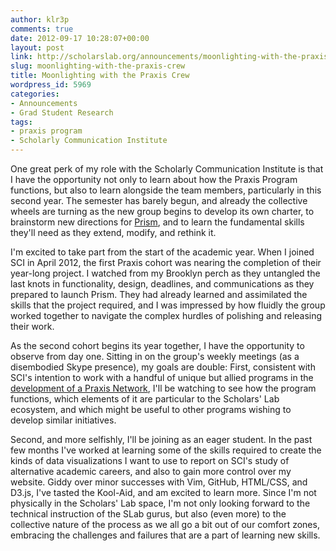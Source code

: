 ```yaml
---
author: klr3p
comments: true
date: 2012-09-17 10:28:07+00:00
layout: post
link: http://scholarslab.org/announcements/moonlighting-with-the-praxis-crew/
slug: moonlighting-with-the-praxis-crew
title: Moonlighting with the Praxis Crew
wordpress_id: 5969
categories:
- Announcements
- Grad Student Research
tags:
- praxis program
- Scholarly Communication Institute
---
```


One great perk of my role with the Scholarly Communication Institute is that I have the opportunity not only to learn about how the Praxis Program functions, but also to learn alongside the team members, particularly in this second year. The semester has barely begun, and already the collective wheels are turning as the new group begins to develop its own charter, to brainstorm new directions for [Prism](http://prism.scholarslab.org/), and to learn the fundamental skills they'll need as they extend, modify, and rethink it.

I'm excited to take part from the start of the academic year. When I joined SCI in April 2012, the first Praxis cohort was nearing the completion of their year-long project. I watched from my Brooklyn perch as they untangled the last knots in functionality, design, deadlines, and communications as they prepared to launch Prism. They had already learned and assimilated the skills that the project required, and I was impressed by how fluidly the group worked together to navigate the complex hurdles of polishing and releasing their work. 

As the second cohort begins its year together, I have the opportunity to observe from day one. Sitting in on the group's weekly meetings (as a disembodied Skype presence), my goals are double: First, consistent with SCI's intention to work with a handful of unique but allied programs in the [development of a Praxis Network](http://uvasci.org/current-work/graduate-education/), I'll be watching to see how the program functions, which elements of it are particular to the Scholars' Lab ecosystem, and which might be useful to other programs wishing to develop similar initiatives. 

Second, and more selfishly, I'll be joining as an eager student. In the past few months I've worked at learning some of the skills required to create the kinds of data visualizations I want to use to report on SCI's study of alternative academic careers, and also to gain more control over my website. Giddy over minor successes with Vim, GitHub, HTML/CSS, and D3.js, I've tasted the Kool-Aid, and am excited to learn more. Since I'm not physically in the Scholars' Lab space, I'm not only looking forward to the technical instruction of the SLab gurus, but also (even more) to the collective nature of the process as we all go a bit out of our comfort zones, embracing the challenges and failures that are a part of learning new skills. 
